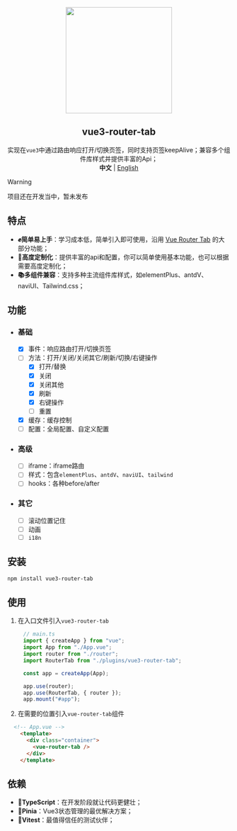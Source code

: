 <p align="center">
    <div align="center"><img src="https://github.com/daylenjeez/vue3-router-tab/assets/111993029/71058201-d832-43d2-8396-04def7756971" width=240 /></div>
    <h2 align="center">vue3-router-tab</h2>
    <div align="center">实现在<code>vue3</code>中通过路由响应打开/切换页签，同时支持页签keepAlive；兼容多个组件库样式并提供丰富的Api；</div>
    <div align="center"><strong>中文</strong> | <a href="">English</a></div>
</p>

> [!WARNING]  
> 项目还在开发当中，暂未发布

## 特点

- **✊简单易上手**：学习成本低，简单引入即可使用，沿用 [Vue Router Tab](https://bhuh12.github.io/vue-router-tab/zh/) 的大部分功能；
- **🎨高度定制化**：提供丰富的api和配置，你可以简单使用基本功能，也可以根据需要高度定制化；
- **📚多组件兼容**：支持多种主流组件库样式，如elementPlus、antdV、naviUI、Tailwind.css；

## 功能
- ### 基础
    - [x] 事件：响应路由打开/切换页签
    - [ ] 方法：打开/关闭/关闭其它/刷新/切换/右键操作
      - [x] 打开/替换
      - [x] 关闭
      - [x] 关闭其他
      - [x] 刷新
      - [x] 右键操作
      - [ ] 重置
    - [x] 缓存：缓存控制
    - [ ] 配置：全局配置、自定义配置
- ### 高级
    - [ ] iframe：iframe路由
    - [ ] 样式：包含``elementPlus``、``antdV``、``naviUI``、``tailwind``
    - [ ] hooks：各种before/after
- ### 其它
    - [ ] 滚动位置记住
    - [ ] 动画
    - [ ] ``i18n``

## 安装

```bash
npm install vue3-router-tab
```

## 使用

1. 在入口文件引入``vue3-router-tab``
```ts
     // main.ts
     import { createApp } from "vue";
     import App from "./App.vue";
     import router from "./router";
     import RouterTab from "./plugins/vue3-router-tab";

     const app = createApp(App);

     app.use(router);
     app.use(RouterTab, { router });
     app.mount("#app");
```
2. 在需要的位置引入``vue-router-tab``组件
```html
  <!-- App.vue -->
    <template>
      <div class="container">
        <vue-router-tab />
      </div>
    </template>
```

## 依赖

- **💪TypeScript**：在开发阶段就让代码更健壮；
- **🍍Pinia**：Vue3状态管理的最优解决方案；
- **👬Vitest**：最值得信任的测试伙伴；

